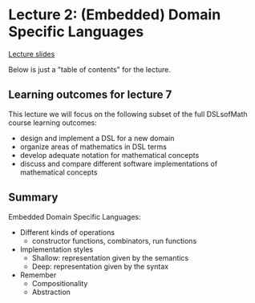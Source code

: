 # Lecture 2: (Embedded) Domain Specific Languages

[Lecture slides](https://rawgit.com/DSLsofMath/DSLsofMath/master/Lectures/07/slides.html)

Below is just a "table of contents" for the lecture.

## Learning outcomes for lecture 7

This lecture we will focus on the following subset of the full
DSLsofMath course learning outcomes:
* design and implement a DSL for a new domain
* organize areas of mathematics in DSL terms
* develop adequate notation for mathematical concepts
* discuss and compare different software implementations of mathematical concepts

## Summary

Embedded Domain Specific Languages:

* Different kinds of operations
    * constructor functions, combinators, run functions
* Implementation styles
    * Shallow: representation given by the semantics
    * Deep: representation given by the syntax
* Remember
    * Compositionality
    * Abstraction
